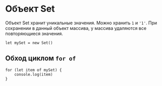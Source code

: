 # Объект Set
Объект Set хранит уникальные значения. Можно хранить `1` и `'1'`. При сохранении в данный объект массива, у массива удаляются все повторяющиеся значения.

    let mySet = new Set()

## Обход циклом `for of`
    
    for (let item of mySet) {
        console.log(item)
    }
